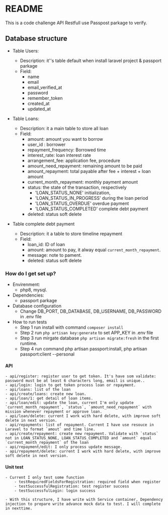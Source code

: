# README #

This is a code challenge API Restfull use Passpost parkage to verify.

## Database structure ##
* Table Users: 
    - Description: it''s table default when install laravel project & passport parkage
    - Field:
        - name
        - email 
        - email_verified_at
        - password
        - remember_token
        - created_at
        - updated_at

* Table Loans:
    - Description: it a main table to store all loan
    - Field:
        - amount: amount you want to borrow
        - user_id : borrower
        - repayment_frequency: Borrowed time
        - interest_rate: loan interest rate
        - arrangement_fee: application fee, procedure
        - amount_need_repayment: remaining amount to be paid
        - amount_repayment: total payable after fee + interest + loan amount
        - current_month_repayment: monthly payment amount
        - status: the state of the transaction, respectively
            - 'LOAN_STATUS_NONE' initialization,
            - 'LOAN_STATUS_IN_PROGRESS' during the loan period
            - 'LOAN_STATUS_OVERDUE' overdue payment
            - 'LOAN_STATUS_COMPLETED' complete debt payment
        - deleted: status soft delete
* Table complete debt payment
    - Description: it a table to store timeline repayment
    - Field:
        - loan_id: ID of loan
        - amount: amount to pay, it alway equal `current_month_repayment`.
        - message: note to pament.
        - deleted: status soft delete

### How do I get set up? ###

* Envirenment: 
    - php8, mysql.
* Dependencies: 
    - passport parkage
* Database configuration
    - Change DB_PORT, DB_DATABASE, DB_USERNAME, DB_PASSWORD in .env file
* How to run tests
    - Step 1 run install with command `composer install`
    - Step 2 run `php artisan key:generate` to set  APP_KEY in .env file
    - Step 3 run mirgate database `php artisan migrate:fresh` in the first runtime.
    - Step 4 run command php artisan passport:install, php artisan passport:client --personal

#### API ####
    - api/register: register user to get token. It's have som validate: password must be at least 6 characters long, email is unique.. 
    - api/login: login to get token process loan or repayment.
    - api/loans: list of the loan
    - api/create/loans: create new loan.
    - api/loan/1: get detail of loan items.
    - api/loan/edit: update the loan, current I'm only update `current_month_repayment`, `status`, `amount_need_repayment` with mission whenever repayment or approve loan.
    - api/loan/delete: current I work with hard delete, with improve soft delete in next version.
    - api/repayments: list of repayment. Current I have use resouce in Laravel to format `amout` and time line.
    - api/create/repayment: create new repayment. Validate with `status` not in LOAN_STATUS_NONE, LOAN_STATUS_COMPLETED and `amount` equal `current_month_repayment` of the loan
    - api/repayment/edit: I only process update message.
    - api/repayment/delete: current I work with hard delete, with improve soft delete in next version.

#### Unit test ####
    - Current I only test some function 
        - testRequiredFieldsForRegistration: required field when register
        - testSuccessfulRegistration: test register success
        - testSuccessfulLogin: login success

    - With this structure, I have write with Service container, Dependency injection to prepare write advance mock data to test. I will complete in nexttime.


    